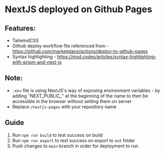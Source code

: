 # NextJS deployed on Github Pages

## Features:

- TailwindCSS
- Github deploy workflow file referenced from - https://github.com/marketplace/actions/deploy-to-github-pages
- Syntax highlighting - https://mxd.codes/articles/syntax-highlighting-with-prism-and-next-js

## Note:

- `.env` file is using NextJS's way of exposing environment variables - by adding "NEXT_PUBLIC\_" at the beginning of the name to then be accessible in the browser without setting them on server
- Replace `/nextjs-pages` with your repository name

## Guide

1. Run `npm run build` to test success on build
2. Run `npm run export` to test success on export to `out` folder
3. Push changes to `main` branch in order for deployment to run
